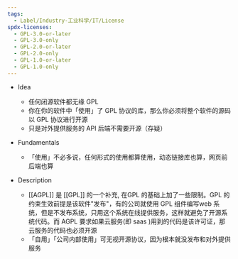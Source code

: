 ```yaml
---
tags:
  - Label/Industry-工业科学/IT/License
spdx-licenses:
  - GPL-3.0-or-later
  - GPL-3.0-only
  - GPL-2.0-or-later
  - GPL-2.0-only
  - GPL-1.0-or-later
  - GPL-1.0-only
---
```


- Idea
    - 任何闭源软件都无缘 GPL
    - 你在你的软件中「使用」了 GPL 协议的库，那么你必须将整个软件的源码以 GPL 协议进行开源
    - 只是对外提供服务的 API 后端不需要开源（存疑）

- Fundamentals
    - 「使用」不必多说，任何形式的使用都算使用，动态链接库也算，网页前后端也算

- Description
    - [[AGPL]] 是 [[GPL]] 的一个补充, 在GPL 的基础上加了一些限制。GPL 的约束生效前提是该软件"发布"，有的公司就使用 GPL 组件编写web 系统，但是不发布系统，只用这个系统在线提供服务，这样就避免了开源系统代码。而 AGPL 要求如果云服务(即 saas )用到的代码是该许可证，那云服务的代码也必须开源
    - 「自用」「公司内部使用」可无视开源协议，因为根本就没发布和对外提供服务
